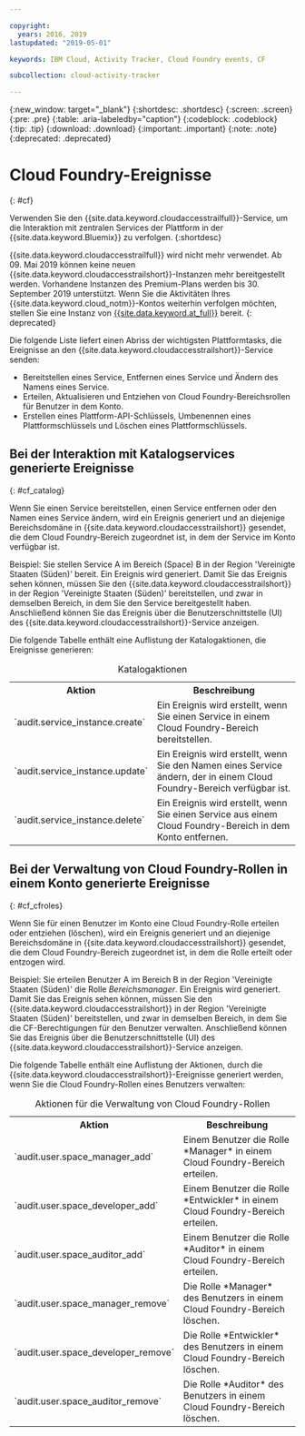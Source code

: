 ```yaml
---

copyright:
  years: 2016, 2019
lastupdated: "2019-05-01"

keywords: IBM Cloud, Activity Tracker, Cloud Foundry events, CF

subcollection: cloud-activity-tracker

---
```


{:new_window: target="_blank"}
{:shortdesc: .shortdesc}
{:screen: .screen}
{:pre: .pre}
{:table: .aria-labeledby="caption"}
{:codeblock: .codeblock}
{:tip: .tip}
{:download: .download}
{:important: .important}
{:note: .note}
{:deprecated: .deprecated}


# Cloud Foundry-Ereignisse
{: #cf}

Verwenden Sie den {{site.data.keyword.cloudaccesstrailfull}}-Service, um die Interaktion mit zentralen Services der Plattform in der {{site.data.keyword.Bluemix}} zu verfolgen. 
{:shortdesc}

{{site.data.keyword.cloudaccesstrailfull}} wird nicht mehr verwendet. Ab 09. Mai 2019 können keine neuen {{site.data.keyword.cloudaccesstrailshort}}-Instanzen mehr bereitgestellt werden. Vorhandene Instanzen des Premium-Plans werden bis 30. September 2019 unterstützt. Wenn Sie die Aktivitäten Ihres {{site.data.keyword.cloud_notm}}-Kontos weiterhin verfolgen möchten, stellen Sie eine Instanz von [{{site.data.keyword.at_full}}](/docs/services/Activity-Tracker-with-LogDNA?topic=logdnaat-getting-started#getting-started) bereit.
{: deprecated}

Die folgende Liste liefert einen Abriss der wichtigsten Plattformtasks, die Ereignisse an den {{site.data.keyword.cloudaccesstrailshort}}-Service senden: 

* Bereitstellen eines Service, Entfernen eines Service und Ändern des Namens eines Service.
* Erteilen, Aktualisieren und Entziehen von Cloud Foundry-Bereichsrollen für Benutzer in dem Konto.
* Erstellen eines Plattform-API-Schlüssels, Umbenennen eines Plattformschlüssels und Löschen eines Plattformschlüssels.


## Bei der Interaktion mit Katalogservices generierte Ereignisse
{: #cf_catalog}

Wenn Sie einen Service bereitstellen, einen Service entfernen oder den Namen eines Service ändern, wird ein Ereignis generiert und an diejenige Bereichsdomäne in {{site.data.keyword.cloudaccesstrailshort}} gesendet, die dem Cloud Foundry-Bereich zugeordnet ist, in dem der Service im Konto verfügbar ist. 

Beispiel: Sie stellen Service A im Bereich (Space) B in der Region 'Vereinigte Staaten (Süden)' bereit. Ein Ereignis wird generiert. Damit Sie das Ereignis sehen können, müssen Sie den {{site.data.keyword.cloudaccesstrailshort}} in der Region 'Vereinigte Staaten (Süden)' bereitstellen, und zwar in demselben Bereich, in dem Sie den Service bereitgestellt haben. Anschließend können Sie das Ereignis über die Benutzerschnittstelle (UI) des {{site.data.keyword.cloudaccesstrailshort}}-Service anzeigen.

Die folgende Tabelle enthält eine Auflistung der Katalogaktionen, die Ereignisse generieren:

<table>
  <caption>Katalogaktionen</caption>
  <tr>
    <th>Aktion</th>
	  <th>Beschreibung</th>
  <tr>
  <tr>
    <td>`audit.service_instance.create`</td>
	<td>Ein Ereignis wird erstellt, wenn Sie einen Service in einem Cloud Foundry-Bereich bereitstellen.</td>
  </tr>
  <tr>
    <td>`audit.service_instance.update`</td>
	<td>Ein Ereignis wird erstellt, wenn Sie den Namen eines Service ändern, der in einem Cloud Foundry-Bereich verfügbar ist.</td>
  </tr>
  <tr>
    <td>`audit.service_instance.delete`</td>
	<td>Ein Ereignis wird erstellt, wenn Sie einen Service aus einem Cloud Foundry-Bereich in dem Konto entfernen.</td>
  </tr>
</table>


 	

## Bei der Verwaltung von Cloud Foundry-Rollen in einem Konto generierte Ereignisse
{: #cf_cfroles} 

Wenn Sie für einen Benutzer im Konto eine Cloud Foundry-Rolle erteilen oder entziehen (löschen), wird ein Ereignis generiert und an diejenige Bereichsdomäne in {{site.data.keyword.cloudaccesstrailshort}} gesendet, die dem Cloud Foundry-Bereich zugeordnet ist, in dem die Rolle erteilt oder entzogen wird. 

Beispiel: Sie erteilen Benutzer A im Bereich B in der Region 'Vereinigte Staaten (Süden)' die Rolle *Bereichsmanager*. Ein Ereignis wird generiert. Damit Sie das Ereignis sehen können, müssen Sie den {{site.data.keyword.cloudaccesstrailshort}} in der Region 'Vereinigte Staaten (Süden)' bereitstellen, und zwar in demselben Bereich, in dem Sie die CF-Berechtigungen für den Benutzer verwalten. Anschließend können Sie das Ereignis über die Benutzerschnittstelle (UI) des {{site.data.keyword.cloudaccesstrailshort}}-Service anzeigen.


Die folgende Tabelle enthält eine Auflistung der Aktionen, durch die {{site.data.keyword.cloudaccesstrailshort}}-Ereignisse generiert werden, wenn Sie die Cloud Foundry-Rollen eines Benutzers verwalten:

<table>
  <caption>Aktionen für die Verwaltung von Cloud Foundry-Rollen</caption>
  <tr>
    <th>Aktion</th>
	<th>Beschreibung</th>
  <tr>
  <tr>
    <td>`audit.user.space_manager_add`</td>
	<td>Einem Benutzer die Rolle *Manager* in einem Cloud Foundry-Bereich erteilen.</td>
  </tr>
  <tr>
    <td>`audit.user.space_developer_add`</td>
	<td>Einem Benutzer die Rolle *Entwickler* in einem Cloud Foundry-Bereich erteilen.</td>
  </tr>
  <tr>
    <td>`audit.user.space_auditor_add`</td>
	<td>Einem Benutzer die Rolle *Auditor* in einem Cloud Foundry-Bereich erteilen.</td>
  </tr>
  <tr>
    <td>`audit.user.space_manager_remove`</td>
	<td>Die Rolle *Manager* des Benutzers in einem Cloud Foundry-Bereich löschen.</td>
  </tr>
  <tr>
    <td>`audit.user.space_developer_remove`</td>
	<td>Die Rolle *Entwickler* des Benutzers in einem Cloud Foundry-Bereich löschen.</td>
  </tr>
  <tr>
    <td>`audit.user.space_auditor_remove`</td>
	<td>Die Rolle *Auditor* des Benutzers in einem Cloud Foundry-Bereich löschen.</td>
  </tr>
</table>






	
 	
 	
